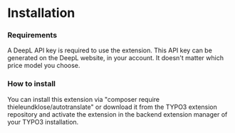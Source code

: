 # Installation

### Requirements

A DeepL API key is required to use the extension. This API key can be generated on the DeepL website, in your account. It doesn't matter which price model you choose.

### How to install

You can install this extension via "composer require thieleundklose/autotranslate" or download it from the TYPO3 extension repository and activate the extension in the backend extension manager of your TYPO3 installation.
